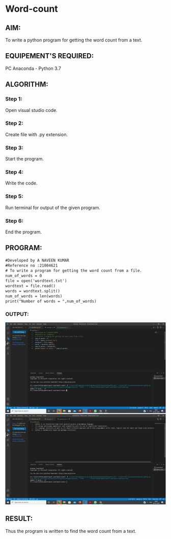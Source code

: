 # Word-count
## AIM:
To write a python program for getting the word count from a text.
## EQUIPEMENT'S REQUIRED: 
PC
Anaconda - Python 3.7
## ALGORITHM: 
### Step 1:
Open visual studio code.
### Step 2: 
Create file with .py extension.
### Step 3: 
Start the program.
### Step 4:  
Write the code.
### Step 5: 
Run terminal for output of the given program.
### Step 6: 
End the program.
## PROGRAM:
```
#Developed by A NAVEEN KUMAR
#Reference no :21004621
# To write a program for getting the word count from a file.
num_of_words = 0
file = open('wordtext.txt')
wordtext = file.read()
words = wordtext.split()
num_of_words = len(words)
print("Number of words = ",num_of_words)
```
### OUTPUT:
![github logo](count1.png)
![github logo](count2.png)

## RESULT:
Thus the program is written to find the word count from a text.
